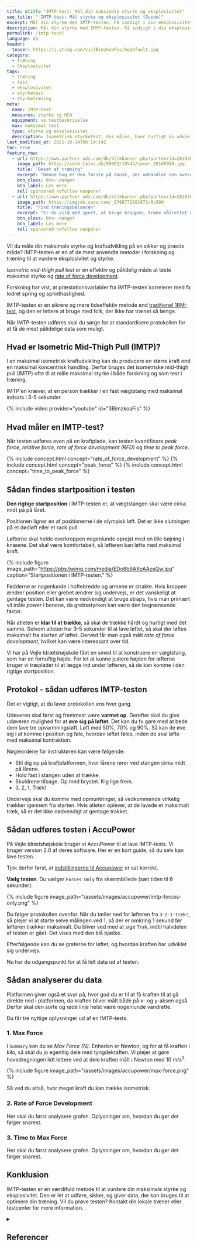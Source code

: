 ```yaml
---
title: &title "IMTP-test: Mål din maksimale styrke og eksplosivitet"
seo_title: " IMTP-test: Mål styrke og eksplosivitet (Guide)"
excerpt: Mål din styrke med IMTP-testen. Få indsigt i din eksplosivitet og rate of force development – opdag hvordan du udfører testen korrekt og forbedrer din træning.
description: Mål din styrke med IMTP-testen. Få indsigt i din eksplosivitet og rate of force development – opdag hvordan du udfører testen korrekt og forbedrer din træning.
permalink: /imtp-test/
language: da
header:
  teaser: https://i.ytimg.com/vi/3BimzkoaFis/hqdefault.jpg
category:
  - Træning
  - Eksplosivitet
tags:
  - træning
  - test
  - eksplosivitet
  - styrketest
  - styrketræning
meta:
  name: IMTP-test
  measures: styrke og RFD
  equipment: se testbeskrivelse
  max: maksimal test
  type: styrke og eksplosivitet
  description: Isometrisk styrketest, der måler, hvor hurtigt du udvikler kraft og din maksimale kraft.
last_modified_at: 2021-10-14T08:14:14Z
toc: true
feature_row:
  - url: https://www.partner-ads.com/dk/klikbanner.php?partnerid=28187&bannerid=57950&htmlurl=https://www.saxo.com/dk/besat-af-traening_mia-beck-lichtenstein_haeftet_9788777068515
    image_path: https://cdn6.tales.dk/00002/10544/cover.20160910.jpg
    title: "Besat af træning"
    excerpt: "Denne bog er den første på dansk, der omhandler den overdrevne og ekstreme træningsiver, som i nogle tilfælde kan udvikle sig til en negativ afhængighedstilstand. Bogen er skrevet af Mia Beck Lichtenstein."
    btn_class: btn--danger
    btn_label: Læs mere
    rel: sponsored nofollow noopener
  - url: https://www.partner-ads.com/dk/klikbanner.php?partnerid=28187&bannerid=43264&htmlurl=https://www.saxo.com/dk/find-traeningsbalancen_mia-beck-lichtenstein_epub_9788771581973
    image_path: https://imgcdn.saxo.com/_9788771581973/0x500
    title: "Find træningsbalancen"
    excerpt: "Er du vild med sport, at bruge kroppen, træne målrettet og konkurrere? Giver motion og idræt dig glæde og energi? Men sker det også at træningen styrer dit liv? Eller at du træner , selvom du har smerter og ved, at du burde lade være?"
    btn_class: btn--danger
    btn_label: Læs mere
    rel: sponsored nofollow noopener
---
```


Vil du måle din maksimale styrke og kraftudvikling på en sikker og præcis måde? IMTP-testen er en af de mest anvendte metoder i forskning og træning til at vurdere eksplosivitet og styrke.

_Isometric mid-thigh pull test_ er en effektiv og pålidelig måde at teste maksimal styrke og [rate of force development](/rate-of-force-development/).

Forskning har vist, at præstationsvariabler fra IMTP-testen korrelerer med fx lodret spring og sprinthastighed.

IMTP-testen er en sikrere og mere tidseffektiv metode end [traditionel 1RM-test](/rm-maxtest/), og den er lettere at bruge med folk, der ikke har trænet så længe. 

Når IMTP-testen udføres skal du sørge for at standardisere protokollen for at få de mest pålidelige data som muligt.

## Hvad er Isometric Mid-Thigh Pull (IMTP)?

I en maksimal isometrisk kraftudvikling kan du producere en større kraft end en maksimal koncentrisk handling. Derfor bruges det isometriske mid-thigh pull (IMTP) ofte til at måle maksimal styrke i både forskning og som test i træning.

IMTP'en kræver, at en person trækker i en fast vægtstang med maksimal indsats i 3-5 sekunder.

{% include video provider="youtube" id="3BimzkoaFis" %}

## Hvad måler en IMTP-test?

Når testen udføres oven på en kraftplade, kan testen kvantificere _peak force_, _relative force_, _rate of force development (RFD)_ og _time to peak force_.

{% include concept.html concept="rate_of_force_development" %}
{% include concept.html concept="peak_force" %}
{% include concept.html concept="time_to_peak_force" %}

## Sådan findes startposition i testen

**Den rigtige startposition** i IMTP-testen er, at vægtstangen skal være cirka midt på på låret.

Positionen ligner en af positionerne i de olympisk løft. Det er ikke slutningen på et dødløft eller et rack pull.

Løfterne skal holde overkroppen nogenlunde oprejst med en lille bøjning i knæene. Det skal være komfortabelt, så løfteren kan løfte med maksimal kraft.

{% include figure image_path="https://pbs.twimg.com/media/EDo8b6AXoAAosQw.jpg" caption="Startpositionen i IMTP-testen." %}

Fødderne er nogenlunde i hoftebredde og armene er strakte. Hvis kroppen ændrer position eller grebet ændrer sig undervejs, er det vanskeligt at gentage testen. Det kan være nødvendigt at bruge straps, hvis man primært vil måle _power_ i benene, da grebsstyrken kan være den begrænsende faktor.

Når atleten er **klar til at trække**, så skal de trække hårdt og hurtigt med det samme. Selvom atleten har 3-5 sekunder til at lave løftet, så skal der løftes maksimalt fra starten af løftet. Derved får man også målt _rate of force development_, hvilket kan være interessant over tid.

Vi har på Vejle Idrætshøjskole fået en smed til at konstruere en vægtstang, som har en fornuftig højde. For let at kunne justere højden for løfterne bruger vi træplader til at lægge ind under løfteren, så de kan komme i den rigtige startposition.

## Protokol - sådan udføres IMTP-testen

Det er vigtigt, at du laver protokollen ens hver gang.

Udøveren skal først og fremmest være **varmet op**. Derefter skal du give udøveren mulighed for at **øve sig på løftet**. Det kan du fx gøre med at bede dem lave tre opvarmningsløft. Løft med 50%, 70% og 90%. Så kan de øve sig i at komme i position og føle, hvordan løftet føles, inden de skal løfte med maksimal kontraktion.

Nøgleordene for instruktøren kan være følgende:

- Stil dig op på kraftplatformen, hvor lårene rører ved stangen cirka midt på lårene.
- Hold fast i stangen uden at trække.
- Skuldrene tilbage. Op med brystet. Kig lige frem.
- 3, 2, 1, Træk!

Undervejs skal du komme med opmuntringer, så vedkommende virkelig trækker igennem fra starten. Hvis atleten oplever, at de lavede et maksimalt træk, så er det ikke nødvendigt at gentage trakket.

## Sådan udføres testen i AccuPower

På Vejle Idrætshøjskole bruger vi AccuPower til at lave IMTP-tests. Vi bruger version 2.0 af deres software. Her er en kort guide, så du selv kan lave testen.

Tjek derfor først, at [indstillingerne til Accupower](/accupower-setup/) er sat korrekt.

**Vælg testen**. Du vælger `Forces Only` fra skærmbillede (sæt tiden til 6 sekunder):

{% include figure image_path="/assets/images/accupower/imtp-forces-only.png" %}

Du følger protokollen ovenfor. Når du tæller ned for løfteren fra `3-2-1-Træk!`, så plejer vi at starte selve målingen ved 1, så der er omkring 1 sekund før løfteren trækker maksimalt. Du bliver ved med at sige `Træk`, indtil halvdelen af testen er gået. Det vises med den blå bjælke.

Efterfølgende kan du se graferne for løftet, og hvordan kraften har udviklet sig undervejs.

Nu har du udgangspunkt for at få lidt data ud af testen.

## Sådan analyserer du data

Platformen giver også et svar på, hvor god du er til at få kraften til at gå direkte ned i platformen, da kraften bliver målt både på x- og y-aksen også. Derfor skal den sorte og røde linje helst være nogenlunde vandrette.

Du får tre nyttige oplysninger ud af en IMTP-tests.

### 1. Max Force

I `Summary` kan du se _Max Force (N)_. Enheden er Newton, og for at få kraften i kilo, så skal du jo egentlig dele med tyngdekraften. Vi plejer at gøre hovedregningen lidt lettere ved at dele kraften målt i Newton med 10 m/s<sup>2</sup>.

{% include figure image_path="/assets/images/accupower/max-force.png" %}

Så ved du altså, hvor meget kraft du kan trække isometrisk.

### 2. Rate of Force Development

Her skal du først analysere grafen. Oplysninger om, hvordan du gør det følger snarest.

### 3. Time to Max Force

Her skal du først analysere grafen. Oplysninger om, hvordan du gør det følger snarest.

## Konklusion

IMTP-testen er en værdifuld metode til at vurdere din maksimale styrke og eksplosivitet. Den er let at udføre, sikker, og giver data, der kan bruges til at optimere din træning. Vil du prøve testen? Kontakt din lokale træner eller testcenter for mere information.

<details markdown="1" class="references">
  <summary><h2 id="references">Referencer</h2></summary>

- [www.scienceforsport.com](https://www.scienceforsport.com/isometric-mid-thigh-pull-imtp/)
- [simplifaster.com](https://web.archive.org/web/20201122033751/https://simplifaster.com/articles/isometric-mid-thigh-pull-strength-test/){: rel="nofollow noopener" }
</details>
